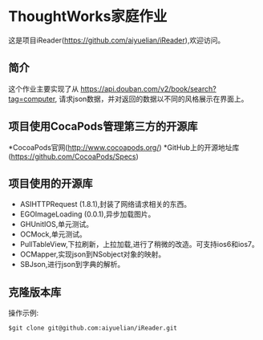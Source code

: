 
# ThoughtWorks家庭作业


这是项目iReader(https://github.com/aiyuelian/iReader),欢迎访问。

## 简介

这个作业主要实现了从 https://api.douban.com/v2/book/search?tag=computer,
请求json数据，并对返回的数据以不同的风格展示在界面上。

## 项目使用CocaPods管理第三方的开源库

*CocoaPods官网(http://www.cocoapods.org/)
*GitHub上的开源地址库(https://github.com/CocoaPods/Specs)

## 项目使用的开源库

* ASIHTTPRequest (1.8.1),封装了网络请求相关的东西。
* EGOImageLoading (0.0.1),异步加载图片。
* GHUnitIOS,单元测试。
* OCMock,单元测试。
* PullTableView,下拉刷新，上拉加载,进行了稍微的改造。可支持ios6和ios7。
* OCMapper,实现json到NSobject对象的映射。
* SBJson,进行json到字典的解析。

## 克隆版本库
   
操作示例:
    
    $git clone git@github.com:aiyuelian/iReader.git
